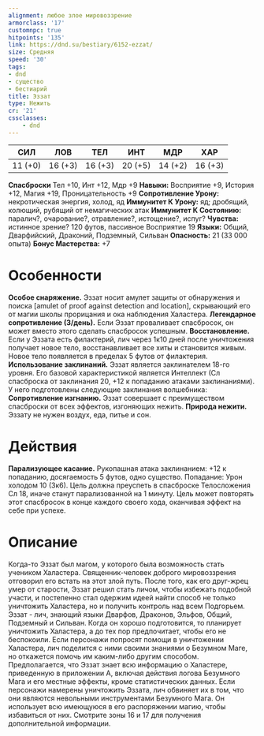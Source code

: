 ```yaml
---
alignment: любое злое мировоззрение
armorclass: '17'
customnpc: true
hitpoints: '135'
link: https://dnd.su/bestiary/6152-ezzat/
size: Средняя
speed: '30'
tags:
- dnd
- существо
- бестиарий
title: Эззат
type: Нежить
cr: '21'
cssclasses:
    - dnd
---
```



| СИЛ | ЛОВ | ТЕЛ | ИНТ | МДР | ХАР |
|---|---|---|---|---|---|
| 11 (+0) | 16 (+3) | 16 (+3) | 20 (+5) | 14 (+2) | 16 (+3) |
**Спасброски** Тел +10, Инт +12, Мдр +9
**Навыки:** Восприятие +9, История +12, Магия +19, Проницательность +9
**Сопротивление Урону:** некротическая энергия, холод, яд
**Иммунитет К Урону:** яд; дробящий, колющий, рубящий от немагических атак
**Иммунитет К Состоянию:** паралич?, очарование?, отравление?, истощение?, испуг?
**Чувства:** истинное зрение? 120 футов, пассивное Восприятие 19
**Языки:** Общий, Дварфийский, Драконий, Подземный, Сильван
**Опасность:** 21 (33 000 опыта)
**Бонус Мастерства:** +7


# Особенности
**Особое снаряжение.** Эззат носит амулет защиты от обнаружения и поиска [amulet of proof against detection and location], скрывающий его от магии школы прорицания и ока наблюдения Халастера.
**Легендарное сопротивление (3/день).** Если Эззат проваливает спасбросок, он может вместо этого сделать спасбросок успешным.
**Восстановление.** Если у Эззата есть филактерий, лич через 1к10 дней после уничтожения получает новое тело, восстанавливает все хиты и становится живым. Новое тело появляется в пределах 5 футов от филактерия.
**Использование заклинаний.** Эззат является заклинателем 18-го уровня. Его базовой характеристикой является Интеллект (Сл спасброска от заклинания 20, +12 к попаданию атаками заклинаниями). У него подготовлены следующие заклинания волшебника:
**Сопротивление изгнанию.** Эззат совершает с преимуществом спасброски от всех эффектов, изгоняющих нежить.
**Природа нежити.** Эззату не нужен воздух, еда, питье и сон.


# Действия
**Парализующее касание.** Рукопашная атака заклинанием: +12 к попаданию, досягаемость 5 футов, одно существо. Попадание: Урон холодом 10 (3к6). Цель должна преуспеть в спасброске Телосложения Сл 18, иначе станут парализованной на 1 минуту. Цель может повторять этот спасбросок в конце каждого своего хода, оканчивая эффект на себе при успехе.


# Описание
Когда-то Эззат был магом, у которого была возможность стать учеником Халастера. Священник-человек доброго мировоззрения отговорил его встать на этот злой путь. После того, как его друг-жрец умер от старости, Эззат решил стать личом, чтобы избежать подобной участи, и постепенно стал одержим идеей найти способ не только уничтожить Халастера, но и получить контроль над всем Подгорьем. Эззат - лич, знающий языки Дварфов, Драконов, Эльфов, Общий, Подземный и Сильван. Когда он хорошо подготовится, то планирует уничтожить Халастера, а до тех пор предпочитает, чтобы его не беспокоили. Если персонажи попросят помощи в уничтожении Халастера, лич поделится с ними своими знаниями о Безумном Маге, но откажется помочь им каким-либо другим способом. Предполагается, что Эззат знает всю информацию о Халастере, приведенную в приложении А, включая действия логова Безумного Мага и его местные эффекты, кроме статистических данных. Если персонажи намерены уничтожить Эззата, лич обвиняет их в том, что они являются невольными инструментами Безумного Мага. Он использует всю имеющуюся в его распоряжении магию, чтобы избавиться от них. Смотрите зоны 16 и 17 для получения дополнительной информации.